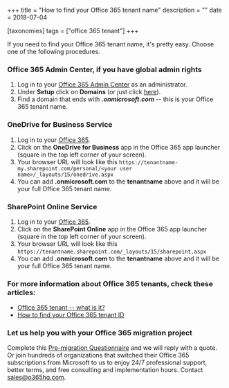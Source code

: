+++
title = "How to find your Office 365 tenant name"
description = ""
date = 2018-07-04

[taxonomies]
tags = ["office 365 tenant"]
+++

If you need to find your Office 365 tenant name, it's pretty easy.
Choose one of the following procedures.

### Office 365 Admin Center, if you have global admin rights

1.  Log in to your [Office 365 Admin
    Center](https://portal.office.com/adminportal) as an administrator.
2.  Under **Setup** click on **Domains** (or just click
    [here](https://portal.office.com/adminportal#/Domains)).
3.  Find a domain that ends with ***.onmicrosoft.com*** -- this is your
    Office 365 tenant name.

### OneDrive for Business Service

1.  Log in to your [Office 365](https://portal.office.com).
2.  Click on the **OneDrive for Business** app in the Office 365 app
    launcher (square in the top left corner of your screen).
3.  Your browser URL will look like this
    `https://tenantname-my.sharepoint.com/personal/<your user name>/_layouts/15/onedrive.aspx`
4.  You can add **.onmicrosoft.com** to the **tenantname** above and it
    will be your full Office 365 tenant name.

### SharePoint Online Service

1.  Log in to your [Office 365](https://portal.office.com).
2.  Click on the **SharePoint Online** app in the Office 365 app
    launcher (square in the top left corner of your screen).
3.  Your browser URL will look like this
    `https://tenantname.sharepoint.com/_layouts/15/sharepoint.aspx`
4.  You can add **.onmicrosoft.com** to the **tenantname** above and it
    will be your full Office 365 tenant name.

### For more information about Office 365 tenants, check these articles:

-   [Office 365 tenant -- what is
    it?](https://o365hq.com/faq/what-is-office-365-or-azure-ad-tenant)
-   [How to find your Office 365 tenant
    ID](https://o365hq.com/faq/how-to-find-your-office-365-tenant-id)

### Let us help you with your Office 365 migration project

Complete this [Pre-migration
Questionnaire](https://office365.typeform.com/to/TMQniV) and we will
reply with a quote. Or join hundreds of organizations that switched
their Office 365 subscriptions from Microsoft to us to enjoy 24/7
professional support, better terms, and free consulting and
implementation hours. Contact sales@o365hq.com.

